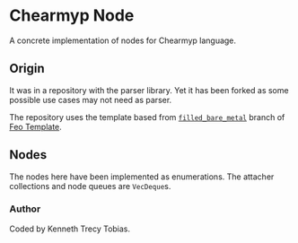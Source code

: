 # Chearmyp Node
A concrete implementation of nodes for Chearmyp language.

## Origin
It was in a repository with the parser library. Yet it has been forked as some possible use cases
may not need as parser.

The repository uses the template based from [`filled_bare_metal`] branch of [Feo Template].

## Nodes
The nodes here have been implemented as enumerations. The attacher collections and node queues are
`VecDeque`s.

### Author
Coded by Kenneth Trecy Tobias.

[`filled_bare_metal`]: https://github.com/KennethTrecy/feo_template/tree/filled_bare_metal
[Feo Template]: https://github.com/KennethTrecy/feo_template
